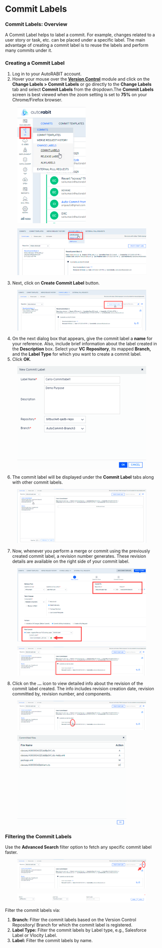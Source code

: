 # Commit Labels

### Commit Labels: Overview <a href="#commit-labels-overview" id="commit-labels-overview"></a>

A Commit Label helps to label a commit. For example, changes related to a user story or task, etc. can be placed under a specific label. The main advantage of creating a commit label is to reuse the labels and perform many commits under it.

### Creating a Commit Label <a href="#creating-a-commit-label" id="creating-a-commit-label"></a>

1. Log in to your AutoRABIT account.
2. Hover your mouse over the [**Version Control**](https://www.autorabit.com/blog/7-tips-for-salesforce-version-control-integration/) module and click on the **Change Labels > Commit Labels** or go directly to the **Change Labels** tab and select **Commit Labels** from the dropdown.The **Commit Labels** screen is best viewed when the zoom setting is set to **75%** on your Chrome/Firefox browser.

<figure><img src="../../../../../.gitbook/assets/image (90) (1) (1).png" alt="" width="225"><figcaption></figcaption></figure>

<figure><img src="../../../../../.gitbook/assets/image (1) (1) (1) (1) (1) (1) (1) (1) (1) (1) (1) (1) (1) (1) (1) (1) (1) (1) (1) (1).png" alt=""><figcaption></figcaption></figure>

3. Next, click on **Create Commit Label** button.

<figure><img src="../../../../../.gitbook/assets/image (2) (1) (1) (1) (1) (1) (1) (1) (1) (1) (1) (1) (1) (1) (1) (1).png" alt=""><figcaption></figcaption></figure>

4. On the next dialog box that appears, give the commit label a **name** for your reference. Also, include brief information about the label created in the **Description** box. Select your **VC** **Repository**, its mapped **Branch,** and the **Label Type** for which you want to create a commit label.
5. Click **OK**.

<figure><img src="../../../../../.gitbook/assets/image (3) (1) (1) (1) (1) (1) (1) (1) (1) (1) (1) (1) (1) (1).png" alt=""><figcaption></figcaption></figure>

6. The commit label will be displayed under the **Commit Label** tabs along with other commit labels.

<figure><img src="../../../../../.gitbook/assets/image (4) (1) (1) (1) (1) (1) (1) (1) (1) (1) (1) (1) (1).png" alt=""><figcaption></figcaption></figure>

7. Now, whenever you perform a merge or commit using the previously created commit label, a revision number generates. These revision details are available on the right side of your commit label.

<figure><img src="../../../../../.gitbook/assets/image (5) (1) (1) (1) (1) (1) (1) (1) (1) (1) (1) (1).png" alt=""><figcaption></figcaption></figure>

<figure><img src="../../../../../.gitbook/assets/image (6) (1) (1) (1) (1) (1) (1) (1) (1) (1) (1).png" alt=""><figcaption></figcaption></figure>

8. Click on the **...** icon to view detailed info about the revision of the commit label created. The info includes revision creation date, revision committed by, revision number, and components.

<figure><img src="../../../../../.gitbook/assets/image (7) (1) (1) (1) (1) (1) (1) (1) (1) (1) (1).png" alt=""><figcaption></figcaption></figure>

<figure><img src="../../../../../.gitbook/assets/image (8) (1) (1) (1) (1) (1) (1) (1) (1) (1) (1).png" alt="" width="359"><figcaption></figcaption></figure>

### Filtering the Commit Labels <a href="#filtering-the-commit-labels" id="filtering-the-commit-labels"></a>

Use the **Advanced Search** filter option to fetch any specific commit label faster.

<figure><img src="../../../../../.gitbook/assets/image (9) (1) (1) (1) (1) (1) (1) (1) (1) (1) (1).png" alt=""><figcaption></figcaption></figure>

<figure><img src="../../../../../.gitbook/assets/image (10) (1) (1) (1) (1) (1) (1) (1) (1) (1) (1).png" alt=""><figcaption></figcaption></figure>

Filter the commit labels via:

1. **Branch:** Filter the commit labels based on the Version Control Repository/ Branch for which the commit label is registered.
2. **Label Type:** Filter the commit labels by Label type, e.g., Salesforce Label or Vlocity Label.
3. **Label:** Filter the commit labels by name.
